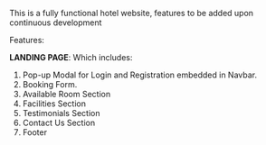 This is a fully functional hotel website, features to be added upon continuous development

Features:

**LANDING PAGE**: Which includes:
1. Pop-up Modal for Login and Registration embedded in Navbar.
2. Booking Form.
3. Available Room Section
4. Facilities Section
5. Testimonials Section
6. Contact Us Section
7. Footer